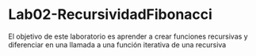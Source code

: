 # Lab02-RecursividadFibonacci
El objetivo de este laboratorio es aprender a crear funciones recursivas y diferenciar en una llamada a una función iterativa de una recursiva
